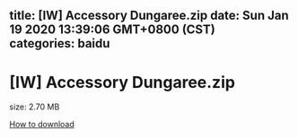 
title: [IW] Accessory Dungaree.zip
date: Sun Jan 19 2020 13:39:06 GMT+0800 (CST)    
categories: baidu
---

# [IW] Accessory Dungaree.zip
size: 2.70 MB
 
 

[How to download](https://bpcam.bemobtrk.com/go/2ceec3aa-1ca2-46d6-b9ff-aaa5c184517c?jno=760)